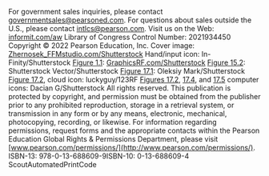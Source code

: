 For government sales inquiries, please contact [governmentsales@pearsoned.com](mailto:governmentsales@pearsoned.com). For questions about sales outside the U.S., please contact [intlcs@pearson.com](mailto:intlcs@pearson.com). Visit us on the Web: [informit.com/aw](http://informit.com/aw) Library of Congress Control Number: 2021934450 Copyright © 2022 Pearson Education, Inc. Cover image: [Zhernosek_FFMstudio.com/Shutterstock](http://Zhernosek_FFMstudio.com/Shutterstock) Hand/input icon: In-Finity/Shutterstock [Figure 1.1](ch01.xhtml#ch01fig01): [GraphicsRF.com/Shutterstock](http://GraphicsRF.com/Shutterstock) [Figure 15.2](ch15.xhtml#ch15fig02): Shutterstock Vector/Shutterstock [Figure 17.1](ch17.xhtml#ch17fig01): Oleksiy Mark/Shutterstock [Figure 17.2](ch17.xhtml#ch17fig02), cloud icon: luckyguy/123RF [Figures 17.2](ch17.xhtml#ch17fig02), [17.4](ch17.xhtml#ch17fig04), and [17.5](ch17.xhtml#ch17fig05) computer icons: Dacian G/Shutterstock All rights reserved. This publication is protected by copyright, and permission must be obtained from the publisher prior to any prohibited reproduction, storage in a retrieval system, or transmission in any form or by any means, electronic, mechanical, photocopying, recording, or likewise. For information regarding permissions, request forms and the appropriate contacts within the Pearson Education Global Rights & Permissions Department, please visit [www.pearson.com/permissions/](http://www.pearson.com/permissions/). ISBN-13: 978-0-13-688609-9ISBN-10: 0-13-688609-4 ScoutAutomatedPrintCode